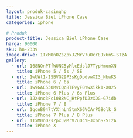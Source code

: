 ```yaml
---
layout: produk-casinghp
title: Jessica Biel iPhone Case
categories: iphone

# Produk
product-title: Jessica Biel iPhone Case
harga: 90000
sku: hn-2339
image-drive: 1TxM0nOZsZpxJZMrV7uOcYEJx6nS-STzA
gallery:
  - url: 168NQnPTfWUNC5yMlcEdslJ7TypHmonXN
    title: iPhone 5 / 5s / SE
  - url: 1wUWt1-ISBVG29P3sKgDpdvwXI3_NbwKS
    title: iPhone 6 / 6s
  - url: 1w9GAC530MvCQc8TEvyF0YwXikk1-X025
    title: iPhone 6 Plus / 6s Plus
  - url: 1JX4nc3Fci0B8NC_HtPpfDJzXOG-G7idb
    title: iPhone 7 / 8
  - url: 1gcnB947tYXjnLn5tmX66VCArPG8olk_G
    title: iPhone 7 Plus / 8 Plus
  - url: 1TxM0nOZsZpxJZMrV7uOcYEJx6nS-STzA
    title: iPhone X
---
```

